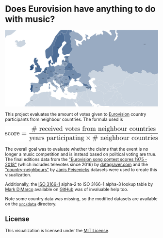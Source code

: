 # Does Eurovision have anything to do with music?

![Eurovision participants scores](assets/output.png)

This project evaluates the amount of votes given to [Eurovision](https://en.wikipedia.org/wiki/Eurovision_Song_Contest) country participants from neighbour countries. The formula used is

![score formula](assets/formula.png)

The overall goal was to evaluate whether the claims that the event is no longer a music competition and is instead based on political voting are true. The final editions data from the ["Eurovision song contest scores 1975 - 2018"](https://data.world/datagraver/eurovision-song-contest-scores-1975-2018) (which includes televotes since 2016) by [datagraver.com](https://datagraver.com/) and the ["country-neighbours"](https://github.com/FnTm/country-neighbors/) by [Jānis Peisenieks](https://github.com/FnTm/) datasets were used to create this visualization.

Additionally, the [ISO 3166-1](https://en.wikipedia.org/wiki/List_of_ISO_3166_country_codes) alpha-2 to ISO 3166-1 alpha-3 lookup table by [Mark DiMarco](https://github.com/markmarkoh) available on [GitHub](https://gist.github.com/markmarkoh/75838f33f7c3af7201a4) was of invaluable help too.

Note some country data was missing, so the modified datasets are available on the [`src/data`](src/data) directory.

## License

This visualization is licensed under the [MIT License](LICENSE).